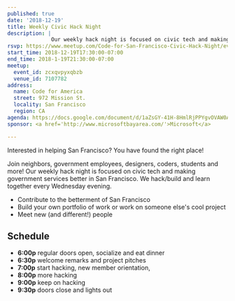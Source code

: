 ```yaml
---
published: true
date: '2018-12-19'
title: Weekly Civic Hack Night
description: |
              Our weekly hack night is focused on civic tech and making government services better in San Francisco.
rsvp: https://www.meetup.com/Code-for-San-Francisco-Civic-Hack-Night/events/zcxqvpyxqbzb/
start_time: 2018-12-19T17:30:00-07:00
end_time: 2018-1-19T21:30:00-07:00
meetup:
  event_id: zcxqvpyxqbzb
  venue_id: 7107782
address:
  name: Code for America
  street: 972 Mission St.
  locality: San Francisco
  region: CA
agenda: https://docs.google.com/document/d/1aZsGY-41H-8HmlRjPPYgvOVAW0AyIFH_7VOGXodVqHY/edit#
sponsor: <a href='http://www.microsoftbayarea.com/'>Microsoft</a>

---
```


Interested in helping San Francisco? You have found the right place!

Join neighbors, government employees, designers, coders, students and more! Our weekly hack night is focused on civic
tech and making government services better in San Francisco. We hack/build and learn together every Wednesday evening.

* Contribute to the betterment of San Francisco
* Build your own portfolio of work or work on someone else's cool project
* Meet new (and different!) people

## Schedule

* **6:00p** regular doors open, socialize and eat dinner
* **6:30p** welcome remarks and project pitches
* **7:00p** start hacking, new member orientation,
* **8:00p** more hacking
* **9:00p** keep on hacking
* **9:30p** doors close and lights out
